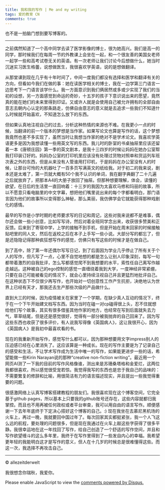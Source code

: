 ```yaml
---
title: 我和我的写作 | Me and my writing
tags: 爱的教育 CN
comments: true
---
```

也不是一拍脑门想到要写博客的。

<!--more-->

---
之前偶然知道了一个高中同学去读了医学影像的博士，很为她高兴。我们是高一的同学，那时候我们在每周一节的外教课上会坐在一起，和一个很友善的美国女老师一起学一些和高考试卷无关的英语。有一次老师让我们讨论今后想做什么，她当时沉迷实习医生格蕾，说想做医生，我很喜欢学英语，说的是想做翻译。

从那堂课到现在几乎有十年时间了，中间一度我们都没有选择和医学和翻译有关的方向，但看如今我们在做的事：她在读医学相关的博士，我在一边学第三门语言一边思考下一门语言该学什么。我一方面意识到我们俩居然或多或少实现了我们的当初的设想，另一方面感觉到命运的奇妙，十五岁的孩子下意识说出来的愿望，竟然真的能在她们的未来里得到印证。又或许人就是会使用自己被允许拥有的全部自由意志去朝内心认定的那条路走，仿佛自由意志的意义就是去追求一些我们不知道什么时候就开始喜欢，不知道怎么放下的东西。

但如果认真地注视自己的过去，分析这种热情的来源也不难。在我更小一点的时候，当翻译的前一个版本的梦想是当作家。如果写论文也算是写作的话，这个梦想我竟然也差不多实现了，虽然当时让我想当作家的绝对不是学术论文。我喜欢学英语更多是因为我想读懂一些用英文写的东西。我儿时的卧室的书桌抽屉里应该还留着一本《唐顿庄园》第一季的英文剧本，是我十三四岁的时候让妈妈在她办公室帮我打印装订好的。妈妈办公室的打印机里应该没有处理过货物对照单和货运列车班次表之外的东西，但是从来没有人管谁用打印机，于是妈妈在办公室没有人的时候，让那台可怜的大机器吐了一百多页写满英文的纸给我。对于初二的我来说，剧本还是太难了，第一页就大概有50个我不认识的单词，我在翻字典翻了二十几遍之后就放弃了，把那本A4的大册子放回了抽屉。但那种想要理解，体会，读懂的欲望，在日后的生活里一直回响着：十三岁的我因为太喜欢马修和玛丽的故事，所以不愿意只看电脑里的中文字幕，想把他们嘴里说出来的每个字都看明白，那门语言因为他们的故事所以变得那么神秘，那么美丽，我仿佛学会它就能获得那种戏剧化的感情。

最早的写作是小学时期的老师要求写的日记和周记，这些对我来说都不是难事，偶尔还会做一些小创意，比如写写诗，然后对着全班同学念出来，收获很多赞美和正反馈。后来到了寄宿中学，上学的接触不到手机，但是开始在周末回家的时候接触贴吧里的同人文，然后在返校之后在本子上手写一些小说。大部分写的都忘了，但是还隐隐记得那种疯狂想写作的感觉，仿佛只有写这些的时候才是在做自己。

到了高中，除了第一年还偶尔写写日记，到了后面因为学业几乎停止了所有关于个人的写作，但凡写了一点，心里不自觉地想的都是怎么让别人印象深刻，每写一句都带着激烈的自我批评，怎么写都感觉爬不到我想要的水平，索性任自己离写作越走越远。这种被自己的ego控制的感觉一直缠绕着我到大学，一度神经非常紧绷，只要在自己可能被看见的情况下，就会心里持续注视自己并且更猛烈地批评自己。在这种状态下不仅很少再写作，也开始对一切创意性工作产生抗拒，决绝地认为世界上已经有天才，那我还去生产那些次级的产品做什么。

直到大三的时候，因为疫情被关在家里了一个学期，在缺少真人互动的情况下，终于在一个下午开始建文档写东西。因为当时在磕一对cp磕得很上头，忍不住就想给他们写个故事，其实有很多借鉴其他作家的地方，也经常在写到后面就失去力气，草草结尾，但是还是感觉很好，觉得有一部分被我抛弃的自己回来了。因为写这些东西也收获了很多评价，有人说我写得像《英国病人》，这让我很开心，因为《英国病人》是我初中最喜欢看的书。

现在的我重新开始写作，感觉写什么都可以，因为那种想要用文字impress别人的压迫感已经在心里消失了。这应该算是一种成长。现在的写作主要是为了记录自己的感受和生活，不让学术写作成为生活中唯一的写作，如果能更进步一些的话，希望能做一些Kirin Narayan说的那种“creative non-fiction writing”。最近用一个网页AI测了一下我的目前的写作风格像谁，测出来是苏珊桑塔格和金爱烂，这两位我都很喜欢，所以感觉很受宠若惊。我觉得我写的东西也是忠于我自己的品味的：不需要繁复的修辞和比喻，用很简洁有力的语言描述现实，并且提出一些我觉得重要的问题。

很感激网络上认真写博客搭建教程的朋友们。我很喜欢现在这个博客空间，它完全基于github pages，所以基本上只要我的github账号还存在，这些内容就都归我掌控。而且也不用再被任何政权或者平台审查，我可以用自由的语言写作。顺便感谢一下去年年底终于下定决心搭好这个博客的自己。:) 现在我坐在去慕尼黑机场的火车上，再过一晚，我就要回中国过年了。每次回家其实都挺紧张，我一个人飞这么远的航程，要处理的问题很多，但是现在我通过在火车上敲这些字获得了很多平静。我很幸运地在这一年找回了写作，给自己创造了一个舒适的写作空间，并且和写作欲望缠斗的这么多年里，我终于在写作里得到了一些发自内心的幸福。我希望更年轻的我能明白这才是写作的意义，但人在十几岁的时候总是很难懂得这些。而这一次，我选择不再攻击自己。

---

© allezeitderwelt

我很想念你瑞秋，我爱你。

<div id="disqus_thread"></div>
<script>
    /**
    *  RECOMMENDED CONFIGURATION VARIABLES: EDIT AND UNCOMMENT THE SECTION BELOW TO INSERT DYNAMIC VALUES FROM YOUR PLATFORM OR CMS.
    *  LEARN WHY DEFINING THESE VARIABLES IS IMPORTANT: https://disqus.com/admin/universalcode/#configuration-variables    */
    /*
    var disqus_config = function () {
    this.page.url = PAGE_URL;  // Replace PAGE_URL with your page's canonical URL variable
    this.page.identifier = PAGE_IDENTIFIER; // Replace PAGE_IDENTIFIER with your page's unique identifier variable
    };
    */
    (function() { // DON'T EDIT BELOW THIS LINE
    var d = document, s = d.createElement('script');
    s.src = 'https://https-allezeitderwelt-github-io.disqus.com/embed.js';
    s.setAttribute('data-timestamp', +new Date());
    (d.head || d.body).appendChild(s);
    })();
</script>
<noscript>Please enable JavaScript to view the <a href="https://disqus.com/?ref_noscript">comments powered by Disqus.</a></noscript>
